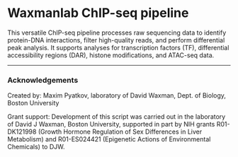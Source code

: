 # Waxmanlab ChIP-seq pipeline

This versatile ChIP-seq pipeline processes raw sequencing data to identify protein-DNA interactions, filter high-quality reads, and perform differential peak analysis. It supports analyses for transcription factors (TF), differential accessibility regions (DAR), histone modifications, and ATAC-seq data. 

---
### Acknowledgements

Created by: Maxim Pyatkov, laboratory of David Waxman, Dept. of Biology, Boston University

Grant support: Development of this script was carried out in the laboratory of David J Waxman, Boston University, supported in part by NIH grants R01-DK121998 (Growth Hormone Regulation of Sex Differences in Liver Metabolism) and R01-ES024421 (Epigenetic Actions of Environmental Chemicals) to DJW.

